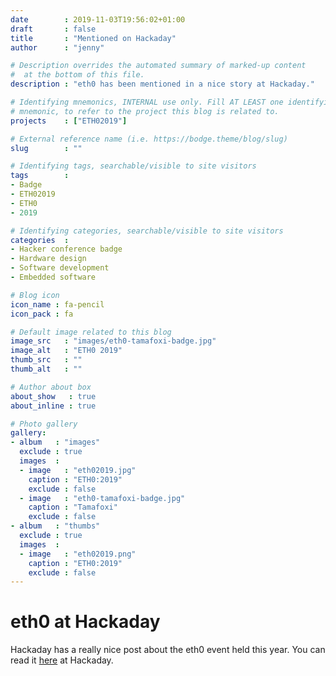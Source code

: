 ```yaml
---
date        : 2019-11-03T19:56:02+01:00
draft       : false
title       : "Mentioned on Hackaday"
author      : "jenny"

# Description overrides the automated summary of marked-up content
#  at the bottom of this file.
description : "eth0 has been mentioned in a nice story at Hackaday."

# Identifying mnemonics, INTERNAL use only. Fill AT LEAST one identifying
# mnemonic, to refer to the project this blog is related to.
projects    : ["ETH02019"]

# External reference name (i.e. https://bodge.theme/blog/slug)
slug        : ""

# Identifying tags, searchable/visible to site visitors
tags        :
- Badge
- ETH02019
- ETH0
- 2019

# Identifying categories, searchable/visible to site visitors
categories  :
- Hacker conference badge
- Hardware design
- Software development
- Embedded software

# Blog icon
icon_name : fa-pencil
icon_pack : fa

# Default image related to this blog
image_src   : "images/eth0-tamafoxi-badge.jpg"
image_alt   : "ETH0 2019"
thumb_src   : ""
thumb_alt   : ""

# Author about box
about_show   : true
about_inline : true

# Photo gallery
gallery:
- album   : "images"
  exclude : true
  images  :
  - image   : "eth02019.jpg"
    caption : "ETH0:2019"
    exclude : false
  - image   : "eth0-tamafoxi-badge.jpg"
    caption : "Tamafoxi"
    exclude : false
- album   : "thumbs"
  exclude : true
  images  :
  - image   : "eth02019.png"
    caption : "ETH0:2019"
    exclude : false
---
```


# eth0 at Hackaday

Hackaday has a really nice post about the eth0 event held this year. You can read it [here](https://hackaday.com/2019/11/03/eth0-autumn-2019-tiny-camp-creative-badge/) at Hackaday.
